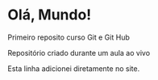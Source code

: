 # Olá, Mundo!
 Primeiro reposito curso Git e Git Hub

 Repositório criado durante um aula ao vivo

Esta linha adicionei diretamente no site.
